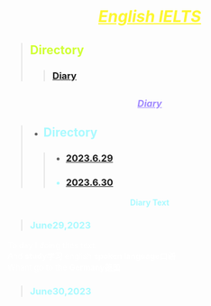# <font color="#fdf730"><center><ins>*****English IELTS*****<ins></center></font>
> ## <font color="#d0ff34">Directory<font>
>>### <font color="#0996ff">[Diary](#Diary)<font>
## <h3 id="Diary"><font color="#9f88fe"><center><ins>*****Diary*****<ins></center><font></h3><font color="#a9faff"><font>
> * ## <font color="#a9faff">Directory<font>
>>* ### <font color="#a9faff">[2023.6.29](#June29,2023)<font>
>>* ### <font color="#a9faff">[2023.6.30](#June30,2023)<font>
<font color="#a9faff"><center>**Diary Text**</center><font>
> <h3 id="June29,2023"><font color="#a9faff">June29,2023<font></h3><font color="#ffffff"><font>
To day I doing thes text.  
And **study学习** english **spoken language口语**  
Whant go to the **Germany德国**  
> <h3 id="June30,2023"><font color="#a9faff">June30,2023<font></h3><font color="#ffffff"><font>
